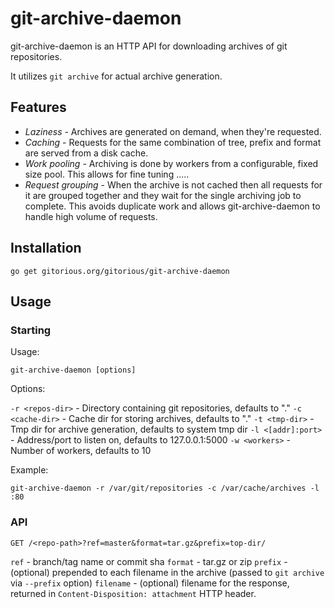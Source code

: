 # git-archive-daemon

git-archive-daemon is an HTTP API for downloading archives of git repositories.

It utilizes `git archive` for actual archive generation.

## Features

* *Laziness* - Archives are generated on demand, when they're requested.
* *Caching* - Requests for the same combination of tree, prefix and format are
  served from a disk cache.
* *Work pooling* - Archiving is done by workers from a configurable, fixed size
  pool. This allows for fine tuning .....
* *Request grouping* - When the archive is not cached then all requests for it
  are grouped together and they wait for the single archiving job to complete.
  This avoids duplicate work and allows git-archive-daemon to handle high
  volume of requests.

## Installation

    go get gitorious.org/gitorious/git-archive-daemon

## Usage

### Starting

Usage:

    git-archive-daemon [options]

Options:

`-r <repos-dir>` - Directory containing git repositories, defaults to "."
`-c <cache-dir>` - Cache dir for storing archives, defaults to "."
`-t <tmp-dir>` - Tmp dir for archive generation, defaults to system tmp dir
`-l <[addr]:port>` -  Address/port to listen on, defaults to 127.0.0.1:5000
`-w <workers>` - Number of workers, defaults to 10

Example:

    git-archive-daemon -r /var/git/repositories -c /var/cache/archives -l :80

### API

    GET /<repo-path>?ref=master&format=tar.gz&prefix=top-dir/

`ref` - branch/tag name or commit sha
`format` - tar.gz or zip
`prefix` - (optional) prepended to each filename in the archive (passed to `git
  archive` via `--prefix` option)
`filename` - (optional) filename for the response, returned in
  `Content-Disposition: attachment` HTTP header.
